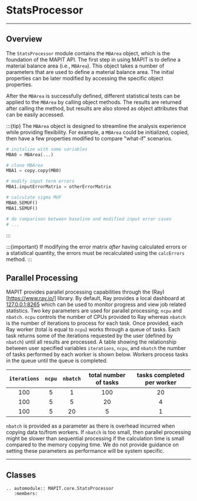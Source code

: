 # StatsProcessor
---

## Overview

The `StatsProcessor` module contains the `MBArea` object, which is the foundation of the MAPIT API.
 The first step in using MAPIT is to define a material balance area (i.e., `MBArea`). This object takes a 
 number of parameters that are used to define a material balance area. The initial properties can
  be later modified by accessing the specific object properties.

After the `MBArea` is successfully defined, different statistical tests can be applied to
the `MBArea` by calling object methods. The results are returned after calling the method,
but results are also stored as object attributes that can be easily accessed. 
   
:::{tip}
The `MBArea` object is designed to streamline the analysis experience while
providing flexibility. For example, a `MBArea` could be initialized, copied,
then have a few properties modified to compare "what-if" scenarios. 
```python
# initalize with some variables
MBA0 = MBArea(...) 

# clone MBArea
MBA1 = copy.copy(MB0) 

# modify input term errors
MBA1.inputErrorMatrix = otherErrorMatrix 

# calculate sigma MUF
MBA0.SEMUF()
MBA1.SEMUF()

# do comparison between baseline and modified input error cases
# ...
```
:::

:::{important}
If modifying the error matrix *after* having calculated errors or a statistical quantity, the errors must be recalculated using the `calcErrors` method. 
:::

## Parallel Processing

MAPIT provides parallel processing capabilities through the (Ray)[https://www.ray.io/] library. By default, Ray provides a local dashboard at [127.0.0.1:8265](http://127.0.0.1:8265) which can be used to monitor progress and view job related statistics. Two key parameters are used for parallel processing; `ncpu` and `nbatch`. `ncpu` controls the number of CPUs provided to Ray whereas `nbatch` is the number of iterations to process for each task. Once provided, each Ray worker (total is equal to `ncpu`) works through a queue of tasks. Each task returns some of the iterations requested by the user (defined by `nbatch`) until all results are processed. A table showing the relationship between user specified variables `iterations`, `ncpu`, and `nbatch` the number of tasks performed by each worker is shown below. Workers process tasks in the queue until the queue is completed. 

| `iterations` | `ncpu` | `nbatch` | total number of tasks | tasks completed per worker |
|  :---:  |  :---:  |  :---:  |  :---:  | :---:  |
| 100 | 5 | 1 | 100 | 20 |
| 100 | 5 | 5 | 20 | 4 |
| 100 | 5 | 20 | 5 | 1 |

`nbatch` is provided as a parameter as there is overhead incurred when copying data to/from workers. If `nbatch` is too small, then parallel processing might be slower than sequential processing if the calculation time is small compared to the memory copying time. We do not provide guidance on setting these parameters as performance will be system specific. 

---

## Classes

```{eval-rst}  
.. automodule:: MAPIT.core.StatsProcessor
   :members:
```